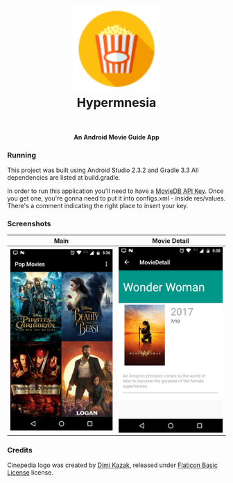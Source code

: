 <h1 align="center">
  <br>
  <img src="https://raw.githubusercontent.com/pedrolopesme/cinepedia/master/app/src/main/res/mipmap-xhdpi/ic_launcher.png" alt="Cinepedia" width="200">
  <br>
  Hypermnesia
  <br>
  <br>
</h1>

<h4 align="center">An Android Movie Guide App</h4>

### Running

This project was built using Android Studio 2.3.2 and Gradle 3.3 
All dependencies are listed at build.gradle.

In order to run this application you'll need to have a 
[MovieDB API Key](https://www.themoviedb.org/documentation/api). Once you get one,
you're gonna need to put it into configs.xml - inside res/values. There's a comment indicating
the right place to insert your key.

### Screenshots

| Main | Movie Detail |
|---|---|
| ![Main Activity](screenshots/main.png) | ![Movie Detail Activity](screenshots/movie_detail.png) |


### Credits

Cinepedia logo was created by [Dimi Kazak](http://www.flaticon.com/authors/dimi-kazak/), released
under [Flaticon Basic License](http://file000.flaticon.com/downloads/license/license.pdf) license.
